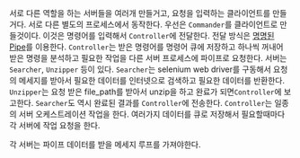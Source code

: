 서로 다른 역할을 하는 서버들을 여러개 만들거고, 요청을 입력하는 클라이언트를 만들거다.
서로 다른 별도의 프로세스에서 동작한다. 
우선은 `Commander`를 클라이언트로 만들것이다. 이것은 명령어를 입력해서 `Controller`에 전달한다. 
전달 방식은 [명명된 Pipe](https://learn.microsoft.com/en-us/dotnet/api/system.io.pipes.namedpipeclientstream?view=net-8.0)를 이용한다. 
`Controller`는 받은 명령어를 명령어 큐에 저장하고 하나씩 꺼내어 받은 명령을 분석하고 필요한 작업을 다른 서버 프로세스에 파이프로 요청한다. 서버는 `Searcher`, `Unzipper` 등이 있다. `Searcher`는 selenium web driver를 구동해서 요청의 메세지를 받아서 필요한 데이터를 인터넷으로 검색하고 필요한 데이터를 반환한다. `Unzipper`는 요청 받은 file_path를 받아서 unzip을 하고 완료가 되면`Controller`에 보고한다. `Searcher`도 역시 완료된 결과를 `Controller`에 전송한다. `Controller`는 일종의 서버 오케스트레이션 작업을 한다. 여러가지 데이터를 큐로 저장해서 필요할때마다 각 서버에 작업 요청을 한다. 

각 서버는 파이프 데이터를 받을 메세지 루프를 가져야한다. 